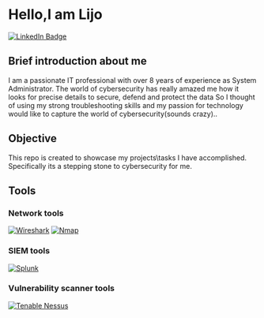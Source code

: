 # Hello,I am Lijo
[![LinkedIn Badge](https://img.shields.io/badge/LinkedIn-Profile-blue?logo=linkedin&style=flat-square)](https://www.linkedin.com/in/yourprofile/)

## Brief introduction about me

 I am a passionate IT professional with over 8 years of experience as System Administrator. The world of cybersecurity has really amazed me how it looks for precise details to secure, defend and protect the data So I thought of using my strong troubleshooting skills and my passion for technology would like to capture the world of cybersecurity(sounds crazy)..

## Objective
This repo is created to showcase my projects\tasks I have accomplished. Specifically its a stepping stone to cybersecurity for me.

## Tools

### Network tools
[![Wireshark](https://img.shields.io/badge/Wireshark-Protocol%20Analyzer-blue?logo=wireshark&style=flat-square)](https://www.wireshark.org/)
[![Nmap](https://img.shields.io/badge/Nmap-Network%20Scanner-blue?logo=nmap&style=flat-square)](https://nmap.org/)

### SIEM tools
[![Splunk](https://img.shields.io/badge/Splunk-green?logo=splunk&style=flat-square)](https://www.splunk.com/)

### Vulnerability scanner tools
[![Tenable Nessus](https://img.shields.io/badge/Tenable%20Nessus-Vulnerability%20Scanner-darkblue?logo=tenable&style=flat-square)](https://www.tenable.com/products/nessus)




